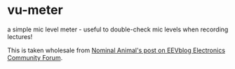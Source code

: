 # vu-meter
a simple mic level meter - useful to double-check mic levels when recording lectures!

This is taken wholesale from [Nominal Animal's post on EEVblog Electronics Community Forum](https://www.eevblog.com/forum/programming/pulseaudio-volume-meter-would-like-to-add-vu-ticks/msg3398566/?PHPSESSID=eqs046u1666elbcdj6edbog3q2#msg3398566).
